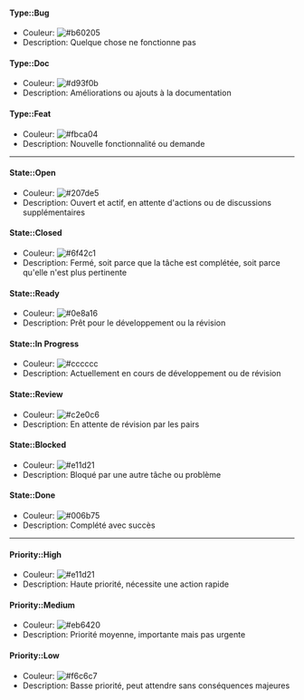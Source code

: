 #### **Type::Bug**
- Couleur: ![#b60205](https://via.placeholder.com/15/b60205/000000?text=+)
- Description: Quelque chose ne fonctionne pas

#### **Type::Doc**
- Couleur: ![#d93f0b](https://via.placeholder.com/15/d93f0b/000000?text=+)
- Description: Améliorations ou ajouts à la documentation

#### **Type::Feat**
- Couleur: ![#fbca04](https://via.placeholder.com/15/fbca04/000000?text=+)
- Description: Nouvelle fonctionnalité ou demande

---

#### **State::Open**
- Couleur: ![#207de5](https://via.placeholder.com/15/207de5/000000?text=+)
- Description: Ouvert et actif, en attente d'actions ou de discussions supplémentaires

#### **State::Closed**
- Couleur: ![#6f42c1](https://via.placeholder.com/15/6f42c1/000000?text=+)
- Description: Fermé, soit parce que la tâche est complétée, soit parce qu'elle n'est plus pertinente

#### **State::Ready**
- Couleur: ![#0e8a16](https://via.placeholder.com/15/0e8a16/000000?text=+)
- Description: Prêt pour le développement ou la révision

#### **State::In Progress**
- Couleur: ![#cccccc](https://via.placeholder.com/15/cccccc/000000?text=+)
- Description: Actuellement en cours de développement ou de révision

#### **State::Review**
- Couleur: ![#c2e0c6](https://via.placeholder.com/15/c2e0c6/000000?text=+)
- Description: En attente de révision par les pairs

#### **State::Blocked**
- Couleur: ![#e11d21](https://via.placeholder.com/15/e11d21/000000?text=+)
- Description: Bloqué par une autre tâche ou problème

#### **State::Done**
- Couleur: ![#006b75](https://via.placeholder.com/15/006b75/000000?text=+)
- Description: Complété avec succès

---

#### **Priority::High**
- Couleur: ![#e11d21](https://via.placeholder.com/15/e11d21/000000?text=+)
- Description: Haute priorité, nécessite une action rapide

#### **Priority::Medium**
- Couleur: ![#eb6420](https://via.placeholder.com/15/eb6420/000000?text=+)
- Description: Priorité moyenne, importante mais pas urgente

#### **Priority::Low**
- Couleur: ![#f6c6c7](https://via.placeholder.com/15/f6c6c7/000000?text=+)
- Description: Basse priorité, peut attendre sans conséquences majeures